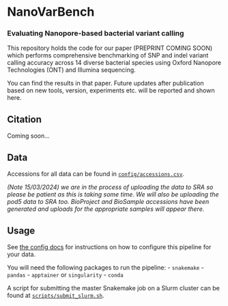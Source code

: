 # NanoVarBench

### Evaluating Nanopore-based bacterial variant calling

This repository holds the code for our paper (PREPRINT COMING SOON) which performs comprehensive benchmarking of SNP and indel variant calling accuracy across 14 diverse bacterial species using Oxford Nanopore Technologies (ONT) and Illumina sequencing.

You can find the results in that paper. Future updates after publication based on new tools, version, experiments etc. will be reported and shown here.

## Citation

Coming soon...

## Data

Accessions for all data can be found in [`config/accessions.csv`](./config/accessions.txt).

*(Note 15/03/2024) we are in the process of uploading the data to SRA so please be patient as this is taking some time. We will also be uploading the pod5 data to SRA too. BioProject and BioSample accessions have been generated and uploads for the appropriate samples will appear there.*

## Usage

See [the config docs](./config/README.md) for instructions on how to configure this pipeline for your data.

You will need the following packages to run the pipeline:
    - `snakemake`
    - `pandas`
    - `apptainer` or `singularity`
    - `conda`

A script for submitting the master Snakemake job on a Slurm cluster can be found at [`scripts/submit_slurm.sh`](./scripts/submit_slurm.sh).